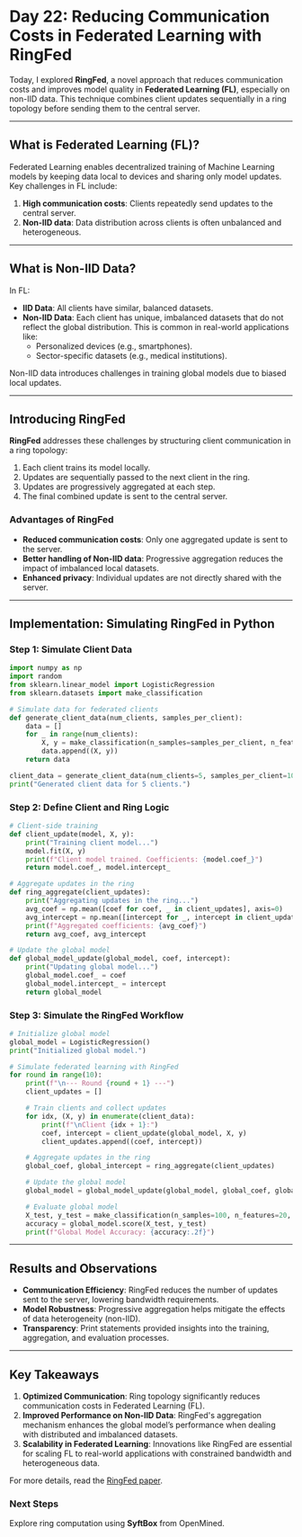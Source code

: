 # **Day 22: Reducing Communication Costs in Federated Learning with RingFed**

Today, I explored **RingFed**, a novel approach that reduces communication costs and improves model quality in **Federated Learning (FL)**, especially on non-IID data. This technique combines client updates sequentially in a ring topology before sending them to the central server.

---

## **What is Federated Learning (FL)?**
Federated Learning enables decentralized training of Machine Learning models by keeping data local to devices and sharing only model updates. Key challenges in FL include:
1. **High communication costs**: Clients repeatedly send updates to the central server.
2. **Non-IID data**: Data distribution across clients is often unbalanced and heterogeneous.

---

## **What is Non-IID Data?**
In FL:
- **IID Data**: All clients have similar, balanced datasets.
- **Non-IID Data**: Each client has unique, imbalanced datasets that do not reflect the global distribution. This is common in real-world applications like:
  - Personalized devices (e.g., smartphones).
  - Sector-specific datasets (e.g., medical institutions).

Non-IID data introduces challenges in training global models due to biased local updates.

---

## **Introducing RingFed**
**RingFed** addresses these challenges by structuring client communication in a ring topology:
1. Each client trains its model locally.
2. Updates are sequentially passed to the next client in the ring.
3. Updates are progressively aggregated at each step.
4. The final combined update is sent to the central server.

### **Advantages of RingFed**
- **Reduced communication costs**: Only one aggregated update is sent to the server.
- **Better handling of Non-IID data**: Progressive aggregation reduces the impact of imbalanced local datasets.
- **Enhanced privacy**: Individual updates are not directly shared with the server.

---

## **Implementation: Simulating RingFed in Python**

### **Step 1: Simulate Client Data**

```python
import numpy as np
import random
from sklearn.linear_model import LogisticRegression
from sklearn.datasets import make_classification

# Simulate data for federated clients
def generate_client_data(num_clients, samples_per_client):
    data = []
    for _ in range(num_clients):
        X, y = make_classification(n_samples=samples_per_client, n_features=20, n_classes=2, random_state=random.randint(0, 100))
        data.append((X, y))
    return data

client_data = generate_client_data(num_clients=5, samples_per_client=100)
print("Generated client data for 5 clients.")
````

### **Step 2: Define Client and Ring Logic**

```python
# Client-side training
def client_update(model, X, y):
    print("Training client model...")
    model.fit(X, y)
    print(f"Client model trained. Coefficients: {model.coef_}")
    return model.coef_, model.intercept_

# Aggregate updates in the ring
def ring_aggregate(client_updates):
    print("Aggregating updates in the ring...")
    avg_coef = np.mean([coef for coef, _ in client_updates], axis=0)
    avg_intercept = np.mean([intercept for _, intercept in client_updates], axis=0)
    print(f"Aggregated coefficients: {avg_coef}")
    return avg_coef, avg_intercept

# Update the global model
def global_model_update(global_model, coef, intercept):
    print("Updating global model...")
    global_model.coef_ = coef
    global_model.intercept_ = intercept
    return global_model
```

### **Step 3: Simulate the RingFed Workflow**

```python
# Initialize global model
global_model = LogisticRegression()
print("Initialized global model.")

# Simulate federated learning with RingFed
for round in range(10):
    print(f"\n--- Round {round + 1} ---")
    client_updates = []

    # Train clients and collect updates
    for idx, (X, y) in enumerate(client_data):
        print(f"\nClient {idx + 1}:")
        coef, intercept = client_update(global_model, X, y)
        client_updates.append((coef, intercept))

    # Aggregate updates in the ring
    global_coef, global_intercept = ring_aggregate(client_updates)

    # Update the global model
    global_model = global_model_update(global_model, global_coef, global_intercept)

    # Evaluate global model
    X_test, y_test = make_classification(n_samples=100, n_features=20, n_classes=2, random_state=42)
    accuracy = global_model.score(X_test, y_test)
    print(f"Global Model Accuracy: {accuracy:.2f}")
```

---

## **Results and Observations**

- **Communication Efficiency**: RingFed reduces the number of updates sent to the server, lowering bandwidth requirements.
- **Model Robustness**: Progressive aggregation helps mitigate the effects of data heterogeneity (non-IID).
- **Transparency**: Print statements provided insights into the training, aggregation, and evaluation processes.

---

## **Key Takeaways**

1. **Optimized Communication**: Ring topology significantly reduces communication costs in Federated Learning (FL).  
2. **Improved Performance on Non-IID Data**: RingFed's aggregation mechanism enhances the global model’s performance when dealing with distributed and imbalanced datasets.  
3. **Scalability in Federated Learning**: Innovations like RingFed are essential for scaling FL to real-world applications with constrained bandwidth and heterogeneous data.  

For more details, read the [RingFed paper](https://arxiv.org/pdf/2107.08873).

### Next Steps  
Explore ring computation using **SyftBox** from OpenMined.  

